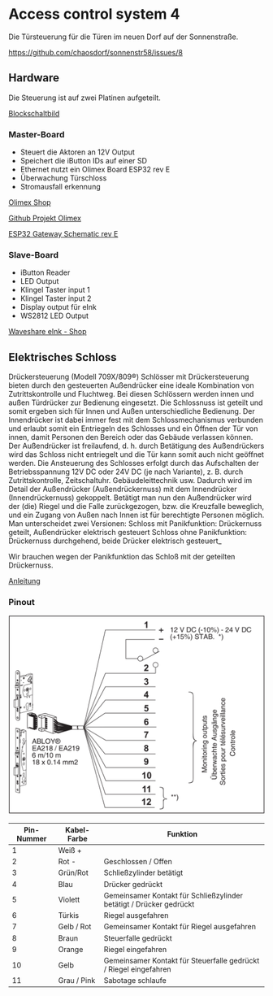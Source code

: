 # Access control system 4 

Die Türsteuerung für die Türen im neuen Dorf auf der Sonnenstraße.

https://github.com/chaosdorf/sonnenstr58/issues/8


## Hardware
Die Steuerung ist auf zwei Platinen aufgeteilt. 

[Blockschaltbild](src/Blockschaltbild.pdf)

### Master-Board
- Steuert die Aktoren an 12V Output
- Speichert die iButton IDs auf einer SD
- Ethernet nutzt ein Olimex Board ESP32 rev E
- Überwachung Türschloss
- Stromausfall erkennung


[Olimex Shop](https://www.olimex.com/Products/IoT/ESP32/ESP32-GATEWAY/open-source-hardware)

[Github Projekt Olimex](https://github.com/OLIMEX/ESP32-GATEWAY/tree/master/HARDWARE)

[ESP32 Gateway Schematic rev E](src/ESP32-GATEWAY_Rev_E_color.pdf)


### Slave-Board
- iButton Reader
- LED Output
- Klingel Taster input 1
- Klingel Taster input 2
- Display output für eInk
- WS2812 LED Output

[Waveshare eInk - Shop](https://eckstein-shop.de/Waveshare-27-inch-264x176-E-Ink-E-Paper-Raw-Display-three-color-Arduino)




## Elektrisches Schloss

Drückersteuerung (Modell 709X/809®)
Schlösser mit Drückersteuerung bieten durch den gesteuerten Außendrücker eine ideale Kombination von Zutrittskontrolle und Fluchtweg.
Bei diesen Schlössern werden innen und außen Türdrücker zur Bedienung eingesetzt. Die Schlossnuss ist geteilt und somit ergeben sich für Innen und Außen unterschiedliche Bedienung.
Der Innendrücker ist dabei immer fest mit dem Schlossmechanismus verbunden und erlaubt somit ein Entriegeln des Schlosses und ein Öffnen der Tür von innen, damit Personen den Bereich oder das Gebäude verlassen können.
Der Außendrücker ist freilaufend, d. h. durch Betätigung des Außendrückers wird das Schloss nicht entriegelt und die Tür kann somit auch nicht geöffnet werden.
Die Ansteuerung des Schlosses erfolgt durch das Aufschalten der Betriebsspannung 12V DC oder 24V DC (je nach Variante), z. B. durch Zutrittskontrolle, Zeitschaltuhr. Gebäudeleittechnik usw. Dadurch wird im Detail der Außendrücker (Außendrückernuss) mit dem Innendrücker (Innendrückernuss) gekoppelt. Betätigt man nun den Außendrücker wird der (die) Riegel und die Falle zurückgezogen, bzw. die Kreuzfalle beweglich, und ein Zugang von Außen nach Innen ist für berechtigte Personen möglich.
Man unterscheidet zwei Versionen:
Schloss mit Panikfunktion: Drückernuss geteilt, Außendrücker elektrisch gesteuert
Schloss ohne Panikfunktion: Drückernuss durchgehend, beide Drücker elektrisch gesteuert_

Wir brauchen wegen der Panikfunktion das Schloß mit der geteilten Drückernuss.

[Anleitung](src/Bedienungsanleitung_Sicherheitsschloss.pdf)

### Pinout
![Schloss Pinout](src/Schloss-Pinout.png)


| Pin-Nummer | Kabel-Farbe | Funktion |
|--|--|--|
| 1 | Weiß + |  |
| 2 | Rot - | Geschlossen / Offen |
| 3 | Grün/Rot | Schließzylinder betätigt |
| 4 | Blau | Drücker gedrückt |
| 5 | Violett | Gemeinsamer Kontakt für Schließzylinder betätigt / Drücker gedrückt |
| 6 | Türkis | Riegel ausgefahren |
| 7 | Gelb / Rot | Gemeinsamer Kontakt für Riegel ausgefahren |
| 8 | Braun |  Steuerfalle gedrückt |
| 9 | Orange | Riegel eingefahren | 
| 10 | Gelb | Gemeinsamer Kontakt für Steuerfalle gedrückt / Riegel eingefahren | 
| 11 | Grau / Pink | Sabotage schlaufe